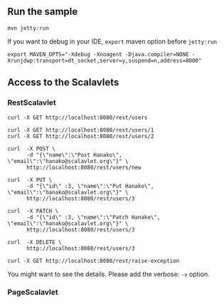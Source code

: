 
## Run the sample

    mvn jetty:run

If you want to debug in your IDE, `export` maven option before `jetty:run`

    export MAVEN_OPTS="-Xdebug -Xnoagent -Djava.compiler=NONE -Xrunjdwp:transport=dt_socket,server=y,suspend=n,address=8000"


## Access to the Scalavlets

### RestScalavlet

    curl -X GET http://localhost:8080/rest/users

    curl -X GET http://localhost:8080/rest/users/1
    curl -X GET http://localhost:8080/rest/users/2

    curl  -X POST \
          -d "{\"name\":\"Post Hanako\", \"email\":\"hanako@scalavlet.org\"}" \
          http://localhost:8080/rest/users/new

    curl  -X PUT \
          -d "{\"id\" :3, \"name\":\"Put Hanako\", \"email\":\"hanako@scalavlet.org\"}" \
          http://localhost:8080/rest/users/3

    curl  -X PATCH \
          -d "{\"id\" :3, \"name\":\"Patch Hanako\", \"email\":\"hanako@scalavlet.org\"}" \
          http://localhost:8080/rest/users/3

    curl  -X DELETE \
          http://localhost:8080/rest/users/3

    curl -X GET http://localhost:8080/rest/raise-exception

You might want to see the details. Please add the verbose: `-v` option.


### PageScalavlet
